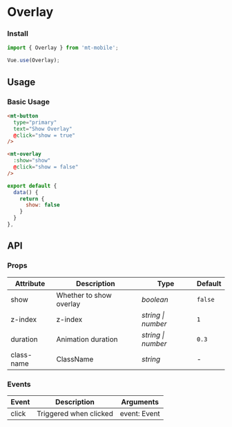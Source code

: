 # Overlay

### Install

``` javascript
import { Overlay } from 'mt-mobile';

Vue.use(Overlay);
```

## Usage

### Basic Usage

```html
<mt-button
  type="primary"
  text="Show Overlay"
  @click="show = true"
/>

<mt-overlay
  :show="show"
  @click="show = false"
/>
```

```js
export default {
  data() {
    return {
      show: false
    }
  }
},
```

## API

### Props

| Attribute | Description | Type | Default |
|------|------|------|------|
| show | Whether to show overlay | *boolean* | `false` |
| z-index | z-index | *string \| number* | `1` |
| duration | Animation duration | *string \| number* | `0.3` |
| class-name | ClassName | *string* | - |

### Events

| Event | Description | Arguments |
|------|------|------|
| click | Triggered when clicked | event: Event |
